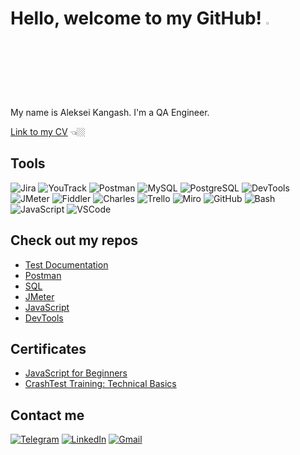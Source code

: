 # Hello, welcome to my GitHub! <img src="https://media.giphy.com/media/hvRJCLFzcasrR4ia7z/giphy.gif" width="3%">

My name is Aleksei Kangash. I'm a QA Engineer.

<a href="https://docs.google.com/document/d/1v6FGGZ4R-GKmc_nduNTp242K_vNcTGjFkY0nL8N4oE8/edit?usp=sharing" target="_blank">Link to my CV</a> 👈🏼

## Tools

![Jira](https://img.shields.io/badge/jira-316192?style=for-the-badge&logo=jira&logoColor=white)
![YouTrack](https://img.shields.io/badge/YouTrack-b4b6b8?style=for-the-badge&logo=jetbrains&logoColor=333333)
![Postman](https://img.shields.io/badge/Postman-FF6C37?style=for-the-badge&logo=postman&logoColor=white)
![MySQL](https://img.shields.io/badge/MySQL-007d7d?style=for-the-badge&logo=mysql&logoColor=white)
![PostgreSQL](https://img.shields.io/badge/PostgreSQL-316192?style=for-the-badge&logo=postgresql&logoColor=white)
![DevTools](https://img.shields.io/badge/DevTools-fbc116?style=for-the-badge&logo=googlechrome&logoColor=333333)
![JMeter](https://img.shields.io/badge/JMeter-961728?style=for-the-badge&logo=apachejmeter&logoColor=f49124)
![Fiddler](https://img.shields.io/badge/Fiddler-2cac43?style=for-the-badge&logo=progress&logoColor=white)
![Charles](https://img.shields.io/badge/Charles-007d7d?style=for-the-badge&logo=coil&logoColor=white)
![Trello](https://img.shields.io/badge/Trello-316192?style=for-the-badge&logo=trello&logoColor=white)
![Miro](https://img.shields.io/badge/Miro-ffd030?style=for-the-badge&logo=miro&logoColor=050038)
![GitHub](https://img.shields.io/badge/GitHub-333333?style=for-the-badge&logo=github&logoColor=b4b6b8)
![Bash](https://img.shields.io/badge/Bash-f05033?style=for-the-badge&logo=git&logoColor=white)
![JavaScript](https://img.shields.io/badge/javascript-333333?style=for-the-badge&logo=javascript&logoColor=%23F7DF1E)
![VSCode](https://img.shields.io/badge/VSCode-007acc?style=for-the-badge&logo=visualstudio&logoColor=white)

## Check out my repos

- [Test Documentation](https://github.com/kangash/Test-Documentation)
- [Postman](https://github.com/kangash/Postman)
- [SQL](https://github.com/kangash/SQL)
- [JMeter](https://github.com/kangash/JMeter)
- [JavaScript](https://github.com/kangash/JavaScript)
- [DevTools](https://github.com/kangash/DevTools)

<!-- ## My CV
  <a href="https://docs.google.com/document/d/1OgiXz-uFInlL7NvYfWvMFyv02pU6OLU_oy9NJZjutIo/edit?usp=sharing" target="_blank"><img alt="LinkToMyCV" src="https://img.shields.io/badge/Click here-333333?style=for-the-badge" /></a> -->

## Certificates

- [JavaScript for Beginners](https://drive.google.com/file/d/1UdXCh_Y05QoT0EMnD4SM7i853p1uxegW/view?usp=sharing)
- [CrashTest Training: Technical Basics](https://drive.google.com/file/d/1qhIAcg57z0qL6Km_P42uHUKfRvcdXrnf/view?usp=sharing)

## Contact me

[![Telegram](https://img.shields.io/badge/Telegram-333333?style=for-the-badge&logo=telegram)](https://t.me/kangash)
[![LinkedIn](https://img.shields.io/badge/LinkedIn-333333?style=for-the-badge&logo=linkedin)](https://www.linkedin.com/in/aleksei-kangash/)
[![Gmail](https://img.shields.io/badge/Gmail-333333?style=for-the-badge&logo=gmail)](mailto:kangash.aleksei@gmail.com)
